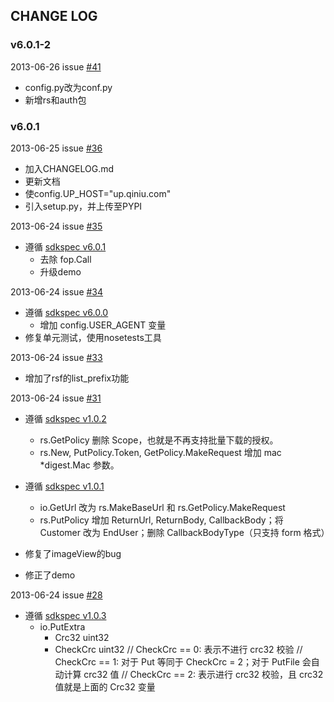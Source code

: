 ## CHANGE LOG

### v6.0.1-2

2013-06-26 issue [#41](https://github.com/qiniu/python-sdk/pull/41)

- config.py改为conf.py
- 新增rs和auth包

### v6.0.1

2013-06-25 issue [#36](https://github.com/qiniu/python-sdk/pull/36)

- 加入CHANGELOG.md
- 更新文档
- 使config.UP_HOST="up.qiniu.com"
- 引入setup.py，并上传至PYPI

2013-06-24 issue [#35](https://github.com/qiniu/python-sdk/pull/35)

- 遵循 [sdkspec v6.0.1](https://github.com/qiniu/sdkspec/tree/v6.0.1)
  - 去除 fop.Call
  - 升级demo


2013-06-24 issue [#34](https://github.com/qiniu/python-sdk/pull/34)

- 遵循 [sdkspec v6.0.0](https://github.com/qiniu/sdkspec/tree/v6.0.0)
  - 增加 config.USER_AGENT 变量
- 修复单元测试，使用nosetests工具


2013-06-24 issue [#33](https://github.com/qiniu/python-sdk/pull/33)

- 增加了rsf的list_prefix功能


2013-06-24 issue [#31](https://github.com/qiniu/python-sdk/pull/31)

- 遵循 [sdkspec v1.0.2](https://github.com/qiniu/sdkspec/tree/v1.0.2)
  - rs.GetPolicy 删除 Scope，也就是不再支持批量下载的授权。
  - rs.New, PutPolicy.Token, GetPolicy.MakeRequest 增加 mac *digest.Mac 参数。

- 遵循 [sdkspec v1.0.1](https://github.com/qiniu/sdkspec/tree/v1.0.1)
  - io.GetUrl 改为 rs.MakeBaseUrl 和 rs.GetPolicy.MakeRequest
  - rs.PutPolicy 增加 ReturnUrl, ReturnBody, CallbackBody；将 Customer 改为 EndUser；删除 CallbackBodyType（只支持 form 格式） 

- 修复了imageView的bug
- 修正了demo



2013-06-24 issue [#28](https://github.com/qiniu/python-sdk/pull/28)

- 遵循 [sdkspec v1.0.3](https://github.com/qiniu/sdkspec/tree/v1.0.3)
  - io.PutExtra
    - Crc32 uint32
    - CheckCrc uint32 // CheckCrc == 0: 表示不进行 crc32 校验 // CheckCrc == 1: 对于 Put 等同于 CheckCrc = 2；对于 PutFile 会自动计算 crc32 值 // CheckCrc == 2: 表示进行 crc32 校验，且 crc32 值就是上面的 Crc32 变量
